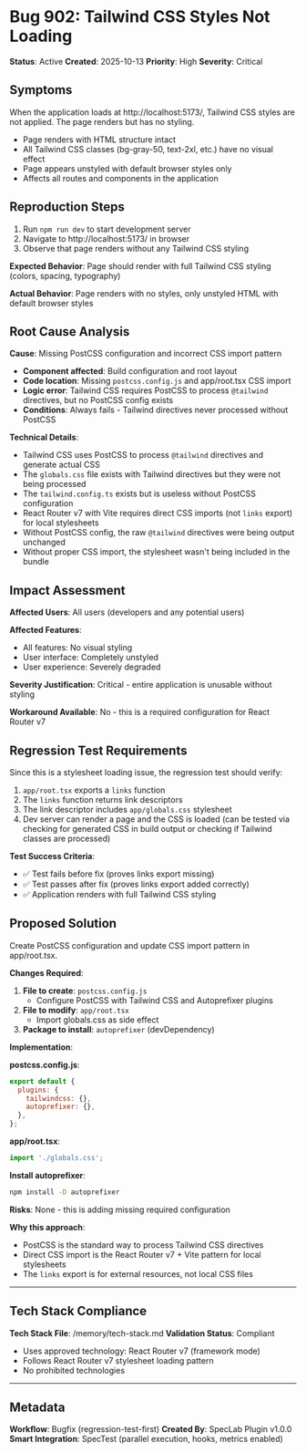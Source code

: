 # Bug 902: Tailwind CSS Styles Not Loading

**Status**: Active
**Created**: 2025-10-13
**Priority**: High
**Severity**: Critical

## Symptoms

When the application loads at http://localhost:5173/, Tailwind CSS styles are not applied. The page renders but has no styling.

- Page renders with HTML structure intact
- All Tailwind CSS classes (bg-gray-50, text-2xl, etc.) have no visual effect
- Page appears unstyled with default browser styles only
- Affects all routes and components in the application

## Reproduction Steps

1. Run `npm run dev` to start development server
2. Navigate to http://localhost:5173/ in browser
3. Observe that page renders without any Tailwind CSS styling

**Expected Behavior**: Page should render with full Tailwind CSS styling (colors, spacing, typography)

**Actual Behavior**: Page renders with no styles, only unstyled HTML with default browser styles

## Root Cause Analysis

**Cause**: Missing PostCSS configuration and incorrect CSS import pattern

- **Component affected**: Build configuration and root layout
- **Code location**: Missing `postcss.config.js` and app/root.tsx CSS import
- **Logic error**: Tailwind CSS requires PostCSS to process `@tailwind` directives, but no PostCSS config exists
- **Conditions**: Always fails - Tailwind directives never processed without PostCSS

**Technical Details**:
- Tailwind CSS uses PostCSS to process `@tailwind` directives and generate actual CSS
- The `globals.css` file exists with Tailwind directives but they were not being processed
- The `tailwind.config.ts` exists but is useless without PostCSS configuration
- React Router v7 with Vite requires direct CSS imports (not `links` export) for local stylesheets
- Without PostCSS config, the raw `@tailwind` directives were being output unchanged
- Without proper CSS import, the stylesheet wasn't being included in the bundle

## Impact Assessment

**Affected Users**: All users (developers and any potential users)

**Affected Features**:
- All features: No visual styling
- User interface: Completely unstyled
- User experience: Severely degraded

**Severity Justification**: Critical - entire application is unusable without styling

**Workaround Available**: No - this is a required configuration for React Router v7

## Regression Test Requirements

Since this is a stylesheet loading issue, the regression test should verify:

1. `app/root.tsx` exports a `links` function
2. The `links` function returns link descriptors
3. The link descriptor includes `app/globals.css` stylesheet
4. Dev server can render a page and the CSS is loaded (can be tested via checking for generated CSS in build output or checking if Tailwind classes are processed)

**Test Success Criteria**:
- ✅ Test fails before fix (proves links export missing)
- ✅ Test passes after fix (proves links export added correctly)
- ✅ Application renders with full Tailwind CSS styling

## Proposed Solution

Create PostCSS configuration and update CSS import pattern in app/root.tsx.

**Changes Required**:
1. **File to create**: `postcss.config.js`
   - Configure PostCSS with Tailwind CSS and Autoprefixer plugins
2. **File to modify**: `app/root.tsx`
   - Import globals.css as side effect
3. **Package to install**: `autoprefixer` (devDependency)

**Implementation**:

**postcss.config.js**:
```javascript
export default {
  plugins: {
    tailwindcss: {},
    autoprefixer: {},
  },
};
```

**app/root.tsx**:
```typescript
import './globals.css';
```

**Install autoprefixer**:
```bash
npm install -D autoprefixer
```

**Risks**: None - this is adding missing required configuration

**Why this approach**:
- PostCSS is the standard way to process Tailwind CSS directives
- Direct CSS import is the React Router v7 + Vite pattern for local stylesheets
- The `links` export is for external resources, not local CSS files

---

## Tech Stack Compliance

**Tech Stack File**: /memory/tech-stack.md
**Validation Status**: Compliant

- Uses approved technology: React Router v7 (framework mode)
- Follows React Router v7 stylesheet loading pattern
- No prohibited technologies

---

## Metadata

**Workflow**: Bugfix (regression-test-first)
**Created By**: SpecLab Plugin v1.0.0
**Smart Integration**: SpecTest (parallel execution, hooks, metrics enabled)
